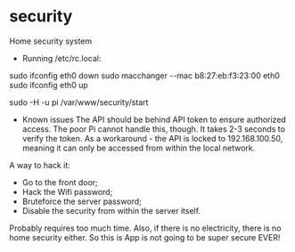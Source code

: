 # security
Home security system

* Running
/etc/rc.local:

sudo ifconfig eth0 down
sudo macchanger --mac b8:27:eb:f3:23:00 eth0
sudo ifconfig eth0 up

sudo -H -u pi /var/www/security/start

* Known issues
The API should be behind API token to ensure authorized access.
The poor Pi cannot handle this, though. It takes 2-3 seconds to verify the token.
As a workaround - the API is locked to 192.168.100.50, meaning it can only be accessed from within the local network.

A way to hack it:
- Go to the front door;
- Hack the Wifi password;
- Bruteforce the server password;
- Disable the security from within the server itself.

Probably requires too much time. Also, if there is no electricity, there is no home security either. So this is App is not going to be super secure EVER!
